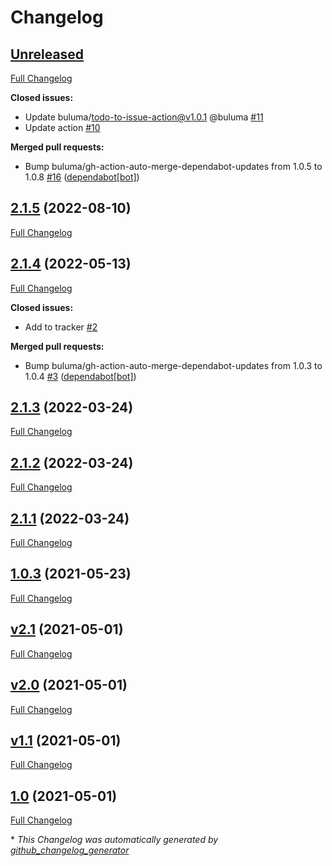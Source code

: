 # Changelog

## [Unreleased](https://github.com/buluma/ansible-role-repo_epel/tree/HEAD)

[Full Changelog](https://github.com/buluma/ansible-role-repo_epel/compare/2.1.5...HEAD)

**Closed issues:**

- Update buluma/todo-to-issue-action@v1.0.1 @buluma [\#11](https://github.com/buluma/ansible-role-repo_epel/issues/11)
- Update action [\#10](https://github.com/buluma/ansible-role-repo_epel/issues/10)

**Merged pull requests:**

- Bump buluma/gh-action-auto-merge-dependabot-updates from 1.0.5 to 1.0.8 [\#16](https://github.com/buluma/ansible-role-repo_epel/pull/16) ([dependabot[bot]](https://github.com/apps/dependabot))

## [2.1.5](https://github.com/buluma/ansible-role-repo_epel/tree/2.1.5) (2022-08-10)

[Full Changelog](https://github.com/buluma/ansible-role-repo_epel/compare/2.1.4...2.1.5)

## [2.1.4](https://github.com/buluma/ansible-role-repo_epel/tree/2.1.4) (2022-05-13)

[Full Changelog](https://github.com/buluma/ansible-role-repo_epel/compare/2.1.3...2.1.4)

**Closed issues:**

- Add to tracker [\#2](https://github.com/buluma/ansible-role-repo_epel/issues/2)

**Merged pull requests:**

- Bump buluma/gh-action-auto-merge-dependabot-updates from 1.0.3 to 1.0.4 [\#3](https://github.com/buluma/ansible-role-repo_epel/pull/3) ([dependabot[bot]](https://github.com/apps/dependabot))

## [2.1.3](https://github.com/buluma/ansible-role-repo_epel/tree/2.1.3) (2022-03-24)

[Full Changelog](https://github.com/buluma/ansible-role-repo_epel/compare/2.1.2...2.1.3)

## [2.1.2](https://github.com/buluma/ansible-role-repo_epel/tree/2.1.2) (2022-03-24)

[Full Changelog](https://github.com/buluma/ansible-role-repo_epel/compare/2.1.1...2.1.2)

## [2.1.1](https://github.com/buluma/ansible-role-repo_epel/tree/2.1.1) (2022-03-24)

[Full Changelog](https://github.com/buluma/ansible-role-repo_epel/compare/1.0.3...2.1.1)

## [1.0.3](https://github.com/buluma/ansible-role-repo_epel/tree/1.0.3) (2021-05-23)

[Full Changelog](https://github.com/buluma/ansible-role-repo_epel/compare/v2.1...1.0.3)

## [v2.1](https://github.com/buluma/ansible-role-repo_epel/tree/v2.1) (2021-05-01)

[Full Changelog](https://github.com/buluma/ansible-role-repo_epel/compare/v2.0...v2.1)

## [v2.0](https://github.com/buluma/ansible-role-repo_epel/tree/v2.0) (2021-05-01)

[Full Changelog](https://github.com/buluma/ansible-role-repo_epel/compare/v1.1...v2.0)

## [v1.1](https://github.com/buluma/ansible-role-repo_epel/tree/v1.1) (2021-05-01)

[Full Changelog](https://github.com/buluma/ansible-role-repo_epel/compare/1.0...v1.1)

## [1.0](https://github.com/buluma/ansible-role-repo_epel/tree/1.0) (2021-05-01)

[Full Changelog](https://github.com/buluma/ansible-role-repo_epel/compare/e0a0085765c9d0e97aa8f1d10dc0d8bc3bbdd0fa...1.0)



\* *This Changelog was automatically generated by [github_changelog_generator](https://github.com/github-changelog-generator/github-changelog-generator)*
